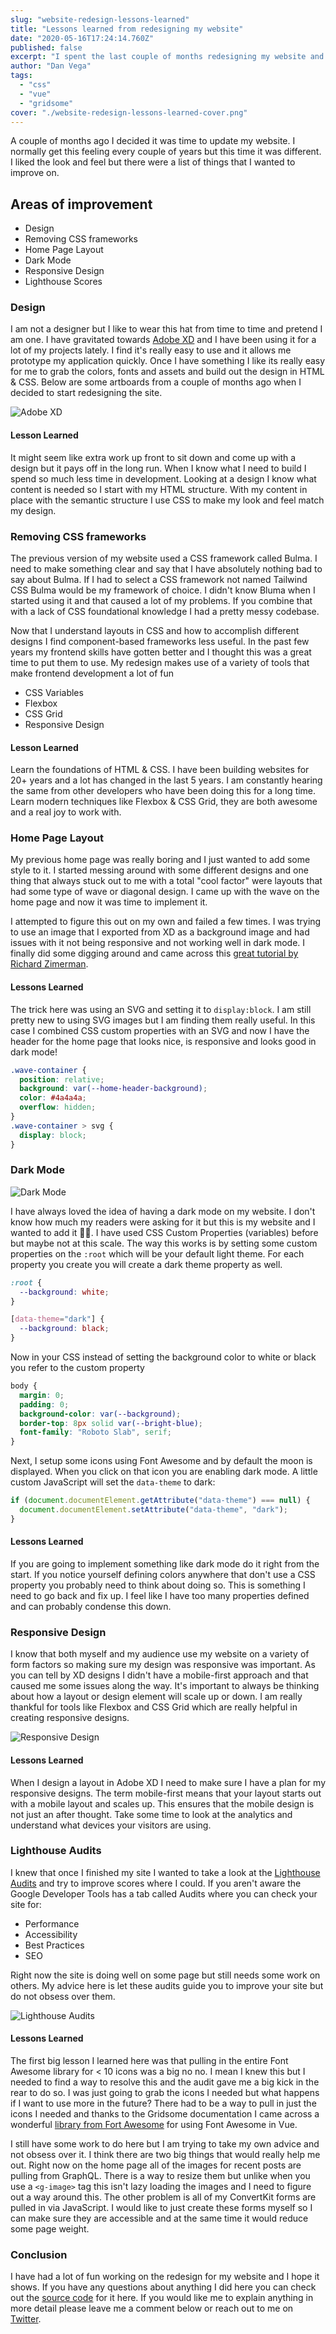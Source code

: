 ```yaml
---
slug: "website-redesign-lessons-learned"
title: "Lessons learned from redesigning my website"
date: "2020-05-16T17:24:14.760Z"
published: false
excerpt: "I spent the last couple of months redesigning my website and I would like to share with you some of the lessons I learned"
author: "Dan Vega"
tags:
  - "css"
  - "vue"
  - "gridsome"
cover: "./website-redesign-lessons-learned-cover.png"
---
```


A couple of months ago I decided it was time to update my website. I normally get this feeling every couple of years but this time it was different. I liked the look and feel but there were a list of things that I wanted to improve on.

## Areas of improvement

- Design
- Removing CSS frameworks
- Home Page Layout
- Dark Mode
- Responsive Design
- Lighthouse Scores

### Design

I am not a designer but I like to wear this hat from time to time and pretend I am one. I have gravitated towards [Adobe XD](https://www.adobe.com/products/xd.html) and I have been using it for a lot of my projects lately. I find it's really easy to use and it allows me prototype my application quickly. Once I have something I like its really easy for me to grab the colors, fonts and assets and build out the design in HTML & CSS. Below are some artboards from a couple of months ago when I decided to start redesigning the site.

![Adobe XD](/images/blog/2020/05/16/danvega_dev_adobexd.png)

#### Lesson Learned

It might seem like extra work up front to sit down and come up with a design but it pays off in the long run. When I know what I need to build I spend so much less time in development. Looking at a design I know what content is needed so I start with my HTML structure. With my content in place with the semantic structure I use CSS to make my look and feel match my design.

### Removing CSS frameworks

The previous version of my website used a CSS framework called Bulma. I need to make something clear and say that I have absolutely nothing bad to say about Bulma. If I had to select a CSS framework not named Tailwind CSS Bulma would be my framework of choice. I didn't know Bluma when I started using it and that caused a lot of my problems. If you combine that with a lack of CSS foundational knowledge I had a pretty messy codebase.

Now that I understand layouts in CSS and how to accomplish different designs I find component-based frameworks less useful. In the past few years my frontend skills have gotten better and I thought this was a great time to put them to use. My redesign makes use of a variety of tools that make frontend development a lot of fun

- CSS Variables
- Flexbox
- CSS Grid
- Responsive Design

#### Lesson Learned

Learn the foundations of HTML & CSS. I have been building websites for 20+ years and a lot has changed in the last 5 years. I am constantly hearing the same from other developers who have been doing this for a long time. Learn modern techniques like Flexbox & CSS Grid, they are both awesome and a real joy to work with.

### Home Page Layout

My previous home page was really boring and I just wanted to add some style to it. I started messing around with some different designs and one thing that always stuck out to me with a total "cool factor" were layouts that had some type of wave or diagonal design. I came up with the wave on the home page and now it was time to implement it.

I attempted to figure this out on my own and failed a few times. I was trying to use an image that I exported from XD as a background image and had issues with it not being responsive and not working well in dark mode. I finally did some digging around and came across this [great tutorial by Richard Zimerman](https://blog.prototypr.io/how-to-add-svg-waves-to-your-next-web-project-b720efe1c692).

#### Lessons Learned

The trick here was using an SVG and setting it to `display:block`. I am still pretty new to using SVG images but I am finding them really useful. In this case I combined CSS custom properties with an SVG and now I have the header for the home page that looks nice, is responsive and looks good in dark mode!

```css
.wave-container {
  position: relative;
  background: var(--home-header-background);
  color: #4a4a4a;
  overflow: hidden;
}
.wave-container > svg {
  display: block;
}
```

### Dark Mode

![Dark Mode](/images/blog/2020/05/16/darkmode.png)

I have always loved the idea of having a dark mode on my website. I don't know how much my readers were asking for it but this is my website and I wanted to add it 🤷‍♂️. I have used CSS Custom Properties (variables) before but maybe not at this scale. The way this works is by setting some custom properties on the `:root` which will be your default light theme. For each property you create you will create a dark theme property as well.

```css
:root {
  --background: white;
}

[data-theme="dark"] {
  --background: black;
}
```

Now in your CSS instead of setting the background color to white or black you refer to the custom property

```css
body {
  margin: 0;
  padding: 0;
  background-color: var(--background);
  border-top: 8px solid var(--bright-blue);
  font-family: "Roboto Slab", serif;
}
```

Next, I setup some icons using Font Awesome and by default the moon is displayed. When you click on that icon you are enabling dark mode. A little custom JavaScript will set the `data-theme` to dark:

```js
if (document.documentElement.getAttribute("data-theme") === null) {
  document.documentElement.setAttribute("data-theme", "dark");
}
```

#### Lessons Learned

If you are going to implement something like dark mode do it right from the start. If you notice yourself defining colors anywhere that don't use a CSS property you probably need to think about doing so. This is something I need to go back and fix up. I feel like I have too many properties defined and can probably condense this down.

### Responsive Design

I know that both myself and my audience use my website on a variety of form factors so making sure my design was responsive was important. As you can tell by XD designs I didn't have a mobile-first approach and that caused me some issues along the way. It's important to always be thinking about how a layout or design element will scale up or down. I am really thankful for tools like Flexbox and CSS Grid which are really helpful in creating responsive designs.

![Responsive Design](/images/blog/2020/05/16/responsive-design.png)

#### Lessons Learned

When I design a layout in Adobe XD I need to make sure I have a plan for my responsive designs. The term mobile-first means that your layout starts out with a mobile layout and scales up. This ensures that the mobile design is not just an after thought. Take some time to look at the analytics and understand what devices your visitors are using.

### Lighthouse Audits

I knew that once I finished my site I wanted to take a look at the [Lighthouse Audits](https://web.dev/measure/) and try to improve scores where I could. If you aren't aware the Google Developer Tools has a tab called Audits where you can check your site for:

- Performance
- Accessibility
- Best Practices
- SEO

Right now the site is doing well on some page but still needs some work on others. My advice here is let these audits guide you to improve your site but do not obsess over them.

![Lighthouse Audits](/images/blog/2020/05/16/lighthouse-audits.png)

#### Lessons Learned

The first big lesson I learned here was that pulling in the entire Font Awesome library for < 10 icons was a big no no. I mean I knew this but I needed to find a way to resolve this and the audit gave me a big kick in the rear to do so. I was just going to grab the icons I needed but what happens if I want to use more in the future? There had to be a way to pull in just the icons I needed and thanks to the Gridsome documentation I came across a wonderful [library from Fort Awesome](https://github.com/FortAwesome/vue-fontawesome) for using Font Awesome in Vue.

I still have some work to do here but I am trying to take my own advice and not obsess over it. I think there are two big things that would really help me out. Right now on the home page all of the images for recent posts are pulling from GraphQL. There is a way to resize them but unlike when you use a `<g-image>` tag this isn't lazy loading the images and I need to figure out a way around this. The other problem is all of my ConvertKit forms are pulled in via JavaScript. I would like to just create these forms myself so I can make sure they are accessible and at the same time it would reduce some page weight.

### Conclusion

I have had a lot of fun working on the redesign for my website and I hope it shows. If you have any questions about anything I did here you can check out the [source code](https://github.com/danvega/danvega-dev) for it here. If you would like me to explain anything in more detail please leave me a comment below or reach out to me on [Twitter](http://twitter.com/therealdanvega).
